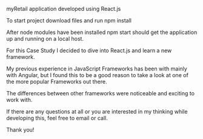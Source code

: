myRetail application developed using React.js

To start project download files and run npm install

After node modules have been installed npm start should get the application up and running on a local host.

For this Case Study I decided to dive into React.js and learn a new framework.

My previous experience in JavaScript Frameworks has been with mainly with Angular, but I found this to be a good reason to take a look at one of the more popular Frameworks out there.

The differences between other frameworks were noticeable and exciting to work with.

If there are any questions at all or you are interested in my thinking while developing this, feel free to email or call.

Thank you!

